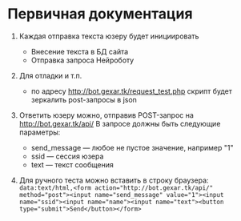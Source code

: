 # Первичная документация

1. Каждая отправка текста юзеру будет инициировать
	* Внесение текста в БД сайта
	* Отправка запроса Нейроботу

2. Для отладки и т.п. 
	* по адресу http://bot.gexar.tk/request_test.php скрипт будет зеркалить post-запросы в json
 
3. Ответить юзеру можно, отправив POST-запрос на http://bot.gexar.tk/api/
В запросе должны быть следующие параметры:
	* send_message — любое не пустое значение, например "1"
	* ssid — сессия юзера
	* text — текст сообщения

4. Для ручного теста можно вставить в строку браузера:
`data:text/html,<form action="http://bot.gexar.tk/api/" method="post"><input name="send_message" value="1"><input name="ssid"><input name="name"><input name="text"><button type="submit">Send</button></form>`
